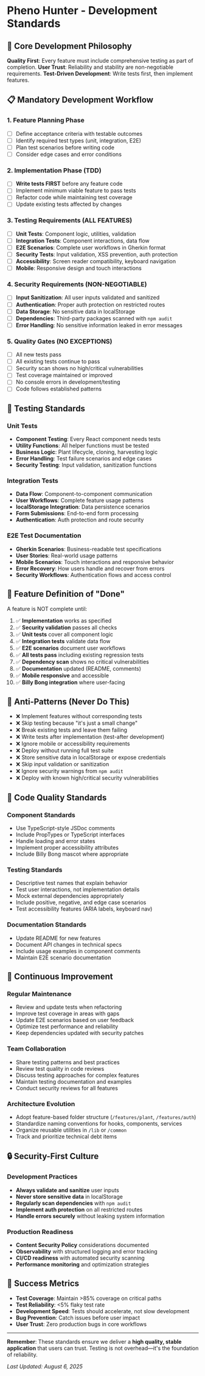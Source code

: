# Pheno Hunter - Development Standards

## 🎯 Core Development Philosophy

**Quality First**: Every feature must include comprehensive testing as part of completion.
**User Trust**: Reliability and stability are non-negotiable requirements.
**Test-Driven Development**: Write tests first, then implement features.

## 📋 Mandatory Development Workflow

### 1. Feature Planning Phase
- [ ] Define acceptance criteria with testable outcomes
- [ ] Identify required test types (unit, integration, E2E)
- [ ] Plan test scenarios before writing code
- [ ] Consider edge cases and error conditions

### 2. Implementation Phase (TDD)
- [ ] **Write tests FIRST** before any feature code
- [ ] Implement minimum viable feature to pass tests
- [ ] Refactor code while maintaining test coverage
- [ ] Update existing tests affected by changes

### 3. Testing Requirements (ALL FEATURES)
- [ ] **Unit Tests**: Component logic, utilities, validation
- [ ] **Integration Tests**: Component interactions, data flow
- [ ] **E2E Scenarios**: Complete user workflows in Gherkin format
- [ ] **Security Tests**: Input validation, XSS prevention, auth protection
- [ ] **Accessibility**: Screen reader compatibility, keyboard navigation
- [ ] **Mobile**: Responsive design and touch interactions

### 4. Security Requirements (NON-NEGOTIABLE)
- [ ] **Input Sanitization**: All user inputs validated and sanitized
- [ ] **Authentication**: Proper auth protection on restricted routes
- [ ] **Data Storage**: No sensitive data in localStorage
- [ ] **Dependencies**: Third-party packages scanned with `npm audit`
- [ ] **Error Handling**: No sensitive information leaked in error messages

### 5. Quality Gates (NO EXCEPTIONS)
- [ ] All new tests pass
- [ ] All existing tests continue to pass
- [ ] Security scan shows no high/critical vulnerabilities
- [ ] Test coverage maintained or improved
- [ ] No console errors in development/testing
- [ ] Code follows established patterns

## 🧪 Testing Standards

### Unit Tests
- **Component Testing**: Every React component needs tests
- **Utility Functions**: All helper functions must be tested
- **Business Logic**: Plant lifecycle, cloning, harvesting logic
- **Error Handling**: Test failure scenarios and edge cases
- **Security Testing**: Input validation, sanitization functions

### Integration Tests
- **Data Flow**: Component-to-component communication
- **User Workflows**: Complete feature usage patterns
- **localStorage Integration**: Data persistence scenarios
- **Form Submissions**: End-to-end form processing
- **Authentication**: Auth protection and route security

### E2E Test Documentation
- **Gherkin Scenarios**: Business-readable test specifications
- **User Stories**: Real-world usage patterns
- **Mobile Scenarios**: Touch interactions and responsive behavior
- **Error Recovery**: How users handle and recover from errors
- **Security Workflows**: Authentication flows and access control

## 🎯 Feature Definition of "Done"

A feature is NOT complete until:

1. ✅ **Implementation** works as specified
2. ✅ **Security validation** passes all checks
3. ✅ **Unit tests** cover all component logic
4. ✅ **Integration tests** validate data flow
5. ✅ **E2E scenarios** document user workflows
6. ✅ **All tests pass** including existing regression tests
7. ✅ **Dependency scan** shows no critical vulnerabilities
8. ✅ **Documentation** updated (README, comments)
9. ✅ **Mobile responsive** and accessible
10. ✅ **Billy Bong integration** where user-facing

## 🚫 Anti-Patterns (Never Do This)

- ❌ Implement features without corresponding tests
- ❌ Skip testing because "it's just a small change"
- ❌ Break existing tests and leave them failing
- ❌ Write tests after implementation (test-after development)
- ❌ Ignore mobile or accessibility requirements
- ❌ Deploy without running full test suite
- ❌ Store sensitive data in localStorage or expose credentials
- ❌ Skip input validation or sanitization
- ❌ Ignore security warnings from `npm audit`
- ❌ Deploy with known high/critical security vulnerabilities

## 🎨 Code Quality Standards

### Component Standards
- Use TypeScript-style JSDoc comments
- Include PropTypes or TypeScript interfaces
- Handle loading and error states
- Implement proper accessibility attributes
- Include Billy Bong mascot where appropriate

### Testing Standards
- Descriptive test names that explain behavior
- Test user interactions, not implementation details
- Mock external dependencies appropriately
- Include positive, negative, and edge case scenarios
- Test accessibility features (ARIA labels, keyboard nav)

### Documentation Standards
- Update README for new features
- Document API changes in technical specs
- Include usage examples in component comments
- Maintain E2E scenario documentation

## 🔄 Continuous Improvement

### Regular Maintenance
- Review and update tests when refactoring
- Improve test coverage in areas with gaps
- Update E2E scenarios based on user feedback
- Optimize test performance and reliability
- Keep dependencies updated with security patches

### Team Collaboration
- Share testing patterns and best practices
- Review test quality in code reviews
- Discuss testing approaches for complex features
- Maintain testing documentation and examples
- Conduct security reviews for all features

### Architecture Evolution
- Adopt feature-based folder structure (`/features/plant`, `/features/auth`)
- Standardize naming conventions for hooks, components, services
- Organize reusable utilities in `/lib` or `/common`
- Track and prioritize technical debt items

## 🔒 Security-First Culture

### Development Practices
- **Always validate and sanitize** user inputs
- **Never store sensitive data** in localStorage
- **Regularly scan dependencies** with `npm audit`
- **Implement auth protection** on all restricted routes
- **Handle errors securely** without leaking system information

### Production Readiness
- **Content Security Policy** considerations documented
- **Observability** with structured logging and error tracking
- **CI/CD readiness** with automated security scanning
- **Performance monitoring** and optimization strategies

## 🎯 Success Metrics

- **Test Coverage**: Maintain >85% coverage on critical paths
- **Test Reliability**: <5% flaky test rate
- **Development Speed**: Tests should accelerate, not slow development
- **Bug Prevention**: Catch issues before user impact
- **User Trust**: Zero production bugs in core workflows

---

**Remember**: These standards ensure we deliver a **high quality, stable application** that users can trust. Testing is not overhead—it's the foundation of reliability.

*Last Updated: August 6, 2025*
